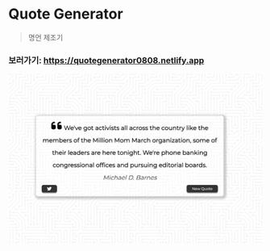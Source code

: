# Quote Generator
> 명언 제조기

### 보러가기: <https://quotegenerator0808.netlify.app>

![메인페이지](./template/image/mainpage.PNG)